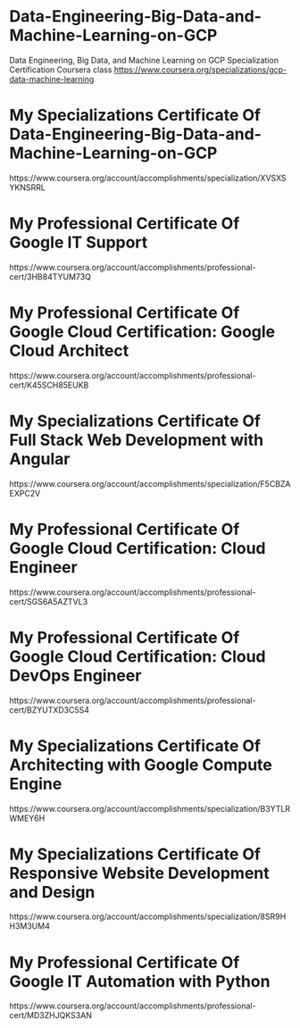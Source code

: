 # Data-Engineering-Big-Data-and-Machine-Learning-on-GCP
Data Engineering, Big Data, and Machine Learning on GCP Specialization Certification
Coursera class https://www.coursera.org/specializations/gcp-data-machine-learning

<h1> My Specializations Certificate Of Data-Engineering-Big-Data-and-Machine-Learning-on-GCP</h1>
https://www.coursera.org/account/accomplishments/specialization/XVSXSYKNSRRL


<h1> My Professional Certificate Of Google IT Support</h1>
https://www.coursera.org/account/accomplishments/professional-cert/3HB84TYUM73Q

<h1> My Professional Certificate Of Google Cloud Certification: Google Cloud Architect</h1>
https://www.coursera.org/account/accomplishments/professional-cert/K45SCH85EUKB
<h1> My Specializations Certificate Of Full Stack Web Development with Angular</h1>
https://www.coursera.org/account/accomplishments/specialization/F5CBZAEXPC2V

<h1> My Professional Certificate Of Google Cloud Certification: Cloud Engineer</h1>
https://www.coursera.org/account/accomplishments/professional-cert/SGS6A5AZTVL3

<h1> My Professional Certificate Of Google Cloud Certification: Cloud DevOps Engineer</h1>
https://www.coursera.org/account/accomplishments/professional-cert/BZYUTXD3C5S4
<h1> My Specializations Certificate Of Architecting with Google Compute Engine</h1>
https://www.coursera.org/account/accomplishments/specialization/B3YTLRWMEY6H

<h1> My Specializations Certificate Of Responsive Website Development and Design</h1>
https://www.coursera.org/account/accomplishments/specialization/8SR9HH3M3UM4

<h1> My Professional Certificate Of Google IT Automation with Python</h1>
https://www.coursera.org/account/accomplishments/professional-cert/MD3ZHJQKS3AN
